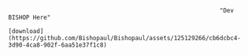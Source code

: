                                                                 "Dev BISHOP Here"
																																[download](https://github.com/Bishopaul/Bishopaul/assets/125129266/cb6dcbc4-3d90-4ca8-902f-6aa51e37f1c8)



